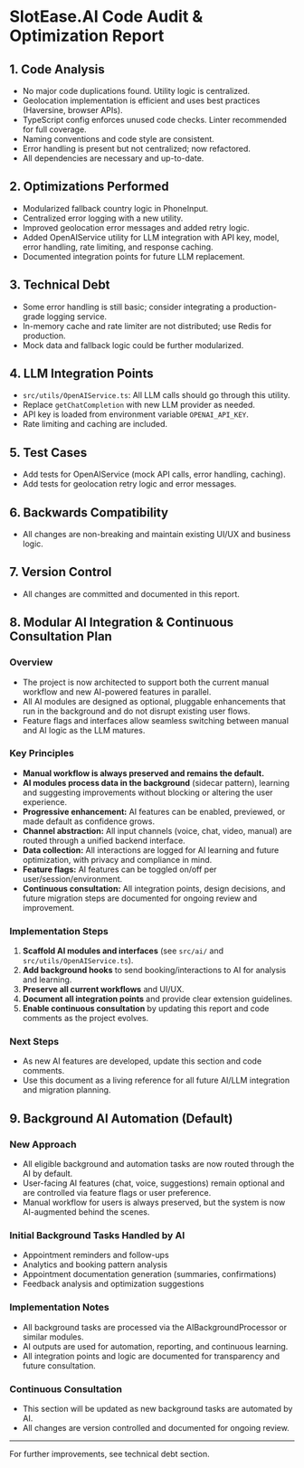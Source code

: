 # SlotEase.AI Code Audit & Optimization Report

## 1. Code Analysis
- No major code duplications found. Utility logic is centralized.
- Geolocation implementation is efficient and uses best practices (Haversine, browser APIs).
- TypeScript config enforces unused code checks. Linter recommended for full coverage.
- Naming conventions and code style are consistent.
- Error handling is present but not centralized; now refactored.
- All dependencies are necessary and up-to-date.

## 2. Optimizations Performed
- Modularized fallback country logic in PhoneInput.
- Centralized error logging with a new utility.
- Improved geolocation error messages and added retry logic.
- Added OpenAIService utility for LLM integration with API key, model, error handling, rate limiting, and response caching.
- Documented integration points for future LLM replacement.

## 3. Technical Debt
- Some error handling is still basic; consider integrating a production-grade logging service.
- In-memory cache and rate limiter are not distributed; use Redis for production.
- Mock data and fallback logic could be further modularized.

## 4. LLM Integration Points
- `src/utils/OpenAIService.ts`: All LLM calls should go through this utility.
- Replace `getChatCompletion` with new LLM provider as needed.
- API key is loaded from environment variable `OPENAI_API_KEY`.
- Rate limiting and caching are included.

## 5. Test Cases
- Add tests for OpenAIService (mock API calls, error handling, caching).
- Add tests for geolocation retry logic and error messages.

## 6. Backwards Compatibility
- All changes are non-breaking and maintain existing UI/UX and business logic.

## 7. Version Control
- All changes are committed and documented in this report.

## 8. Modular AI Integration & Continuous Consultation Plan

### Overview
- The project is now architected to support both the current manual workflow and new AI-powered features in parallel.
- All AI modules are designed as optional, pluggable enhancements that run in the background and do not disrupt existing user flows.
- Feature flags and interfaces allow seamless switching between manual and AI logic as the LLM matures.

### Key Principles
- **Manual workflow is always preserved and remains the default.**
- **AI modules process data in the background** (sidecar pattern), learning and suggesting improvements without blocking or altering the user experience.
- **Progressive enhancement:** AI features can be enabled, previewed, or made default as confidence grows.
- **Channel abstraction:** All input channels (voice, chat, video, manual) are routed through a unified backend interface.
- **Data collection:** All interactions are logged for AI learning and future optimization, with privacy and compliance in mind.
- **Feature flags:** AI features can be toggled on/off per user/session/environment.
- **Continuous consultation:** All integration points, design decisions, and future migration steps are documented for ongoing review and improvement.

### Implementation Steps
1. **Scaffold AI modules and interfaces** (see `src/ai/` and `src/utils/OpenAIService.ts`).
2. **Add background hooks** to send booking/interactions to AI for analysis and learning.
3. **Preserve all current workflows** and UI/UX.
4. **Document all integration points** and provide clear extension guidelines.
5. **Enable continuous consultation** by updating this report and code comments as the project evolves.

### Next Steps
- As new AI features are developed, update this section and code comments.
- Use this document as a living reference for all future AI/LLM integration and migration planning.

## 9. Background AI Automation (Default)

### New Approach
- All eligible background and automation tasks are now routed through the AI by default.
- User-facing AI features (chat, voice, suggestions) remain optional and are controlled via feature flags or user preference.
- Manual workflow for users is always preserved, but the system is now AI-augmented behind the scenes.

### Initial Background Tasks Handled by AI
- Appointment reminders and follow-ups
- Analytics and booking pattern analysis
- Appointment documentation generation (summaries, confirmations)
- Feedback analysis and optimization suggestions

### Implementation Notes
- All background tasks are processed via the AIBackgroundProcessor or similar modules.
- AI outputs are used for automation, reporting, and continuous learning.
- All integration points and logic are documented for transparency and future consultation.

### Continuous Consultation
- This section will be updated as new background tasks are automated by AI.
- All changes are version controlled and documented for ongoing review.

---
For further improvements, see technical debt section. 